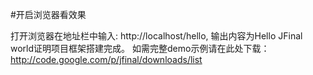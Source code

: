 #开启浏览器看效果

打开浏览器在地址栏中输入: http://localhost/hello,
输出内容为Hello JFinal world证明项目框架搭建完成。
如需完整demo示例请在此处下载：http://code.google.com/p/jfinal/downloads/list

